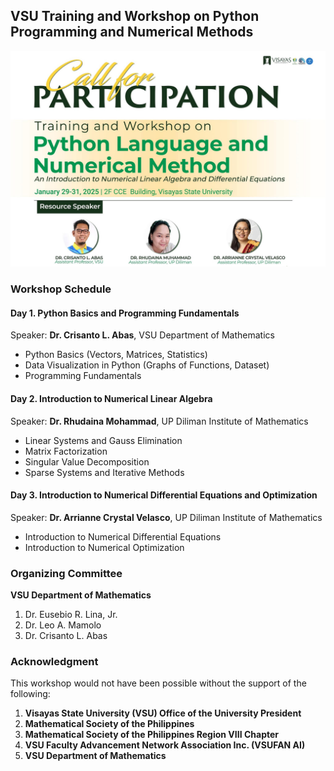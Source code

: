 ## VSU Training and Workshop on Python Programming and Numerical Methods

<img src="https://github.com/rhudaina/Training-and-Workshop-on-Python-Programming-and-Numerical-Methods/blob/main/poster.jpg" width="700">


### Workshop Schedule

#### Day 1. Python Basics and Programming Fundamentals
Speaker: **Dr. Crisanto L. Abas**, VSU Department of Mathematics
- Python Basics (Vectors, Matrices, Statistics)
- Data Visualization in Python (Graphs of Functions, Dataset)
- Programming Fundamentals


#### Day 2. Introduction to Numerical Linear Algebra
Speaker: **Dr. Rhudaina Mohammad**, UP Diliman Institute of Mathematics
- Linear Systems and Gauss Elimination
- Matrix Factorization
- Singular Value Decomposition
- Sparse Systems and Iterative Methods

#### Day 3. Introduction to Numerical Differential Equations and Optimization
Speaker: **Dr. Arrianne Crystal Velasco**, UP Diliman Institute of Mathematics
- Introduction to Numerical Differential Equations
- Introduction to Numerical Optimization

###

### Organizing Committee
**VSU Department of Mathematics**
1. Dr. Eusebio R. Lina, Jr.
2. Dr. Leo A. Mamolo
3. Dr. Crisanto L. Abas

### Acknowledgment 
This workshop would not have been possible without the support of the following:
1. **Visayas State University (VSU) Office of the University President**
2. **Mathematical Society of the Philippines**
3. **Mathematical Society of the Philippines Region VIII Chapter**
4. **VSU Faculty Advancement Network Association Inc. (VSUFAN AI)**
5. **VSU Department of Mathematics**
